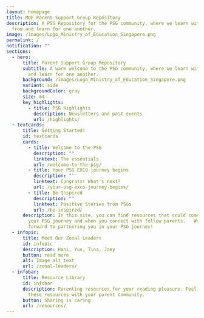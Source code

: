 ```yaml
---
layout: homepage
title: MOE Parent Support Group Repository
description: A PSG Repository for the PSG community, where we learn with, learn
  from and learn for one another.
image: /images/Logo_Ministry_of_Education_Singapore.png
permalink: /
notification: ""
sections:
  - hero:
      title: Parent Support Group Repository
      subtitle: A warm welcome to the PSG community, where we learn with, learn from
        and learn for one another.
      background: /images/Logo_Ministry_of_Education_Singapore.png
      variant: side
      backgroundColor: gray
      size: md
      key_highlights:
        - title: PSG Highlights
          description: Newsletters and past events
          url: /highlights/
  - textcards:
      title: Getting Started!
      id: textcards
      cards:
        - title: Welcome to the PSG
          description: ""
          linktext: The essentials
          url: /welcome-to-the-psg/
        - title: Your PSG EXCO journey begins
          description: ""
          linktext: Congrats! What's next?
          url: /your-psg-exco-journey-begins/
        - title: Be Inspired
          description: ""
          linktext: Positive Stories from PSGs
          url: /be-inspired/
      description: In this site, you can find resources that could come in useful in
        your PSG journey and when you connect with fellow parents.   We look
        forward to partnering you in your PSG journey!
  - infopic:
      title: Meet Our Zonal Leaders
      id: infopic
      description: Hani, Yus, Tina, Joey
      button: read more
      alt: Image alt text
      url: /zonal-leaders/
  - infobar:
      title: Resource Library
      id: infobar
      description: Parenting resources for your reading pleasure. Feel free to share
        these resources with your parent community.
      button: Sharing is caring
      url: /resources/
---
```

